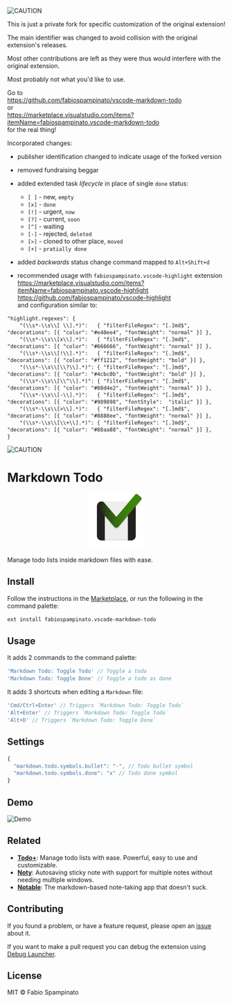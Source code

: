 ![CAUTION](https://placehold.co/700x100/FF0000/FFFF00?text=!!!+CAUTION+!!!)

This is just a private fork for specific customization of the original extension!

The main identifier was changed to avoid collision with the original extension's releases.

Most other contributions are left as they were thus would interfere with the original extension.

Most probably not what you'd like to use.

Go to  
https://github.com/fabiospampinato/vscode-markdown-todo  
or  
https://marketplace.visualstudio.com/items?itemName=fabiospampinato.vscode-markdown-todo  
for the real thing!

Incorporated changes:

* publisher identification changed to indicate usage of the forked version
* removed fundraising beggar

* added extended task *lifecycle* in place of single `done` status:
  - `[ ]` - new, `empty`
  - `[x]` - `done`
  - `[!]` - urgent, `now`
  - `[?]` - current, `soon`
  - `[^]` - waiting
  - `[-]` - rejected, `deleted`
  - `[>]` - cloned to other place, `moved`
  - `[+]` - `pratially done`
* added *backwards* status change command mapped to `Alt+Shift+d`

* recommended usage with `fabiospampinato.vscode-highlight` extension  
https://marketplace.visualstudio.com/items?itemName=fabiospampinato.vscode-highlight  
https://github.com/fabiospampinato/vscode-highlight  
and configuration similar to:
```
"highlight.regexes": {
    "(\\s*-\\s\\[ \\].*)":   { "filterFileRegex": "[.]md$", "decorations": [{ "color": "#e40ee4", "fontWeight": "normal" }] },
    "(\\s*-\\s\\[x\\].*)":   { "filterFileRegex": "[.]md$", "decorations": [{ "color": "#666666", "fontWeight": "normal" }] },
    "(\\s*-\\s\\[!\\].*)":   { "filterFileRegex": "[.]md$", "decorations": [{ "color": "#ff1212", "fontWeight": "bold" }] },
    "(\\s*-\\s\\[\\?\\].*)": { "filterFileRegex": "[.]md$", "decorations": [{ "color": "#4cbc0b", "fontWeight": "bold" }] },
    "(\\s*-\\s\\[\\^\\].*)": { "filterFileRegex": "[.]md$", "decorations": [{ "color": "#08d4e2", "fontWeight": "normal" }] },
    "(\\s*-\\s\\[-\\].*)":   { "filterFileRegex": "[.]md$", "decorations": [{ "color": "#989898", "fontStyle":  "italic" }] },
    "(\\s*-\\s\\[>\\].*)":   { "filterFileRegex": "[.]md$", "decorations": [{ "color": "#8888ee", "fontWeight": "normal" }] },
    "(\\s*-\\s\\[\\+\\].*)": { "filterFileRegex": "[.]md$", "decorations": [{ "color": "#88aa88", "fontWeight": "normal" }] },
}
```

![CAUTION](https://placehold.co/700x100/FF0000/FFFF00?text=!!!+CAUTION+!!!)

# Markdown Todo

<p align="center">
  <img src="https://raw.githubusercontent.com/fabiospampinato/vscode-markdown-todo/master/resources/logo.png" width="128" alt="Logo">
</p>

Manage todo lists inside markdown files with ease.

## Install

Follow the instructions in the [Marketplace](https://marketplace.visualstudio.com/items?itemName=fabiospampinato.vscode-markdown-todo), or run the following in the command palette:

```sh
ext install fabiospampinato.vscode-markdown-todo
```

## Usage

It adds 2 commands to the command palette:

```js
'Markdown Todo: Toggle Todo' // Toggle a todo
'Markdown Todo: Toggle Done' // Toggle a todo as done
```

It adds 3 shortcuts when editing a `Markdown` file:

```js
'Cmd/Ctrl+Enter' // Triggers `Markdown Todo: Toggle Todo`
'Alt+Enter' // Triggers `Markdown Todo: Toggle Todo`
'Alt+D' // Triggers `Markdown Todo: Toggle Done`
```

## Settings

```js
{
  "markdown.todo.symbols.bullet": "-", // Todo bullet symbol
  "markdown.todo.symbols.done": "x" // Todo done symbol
}
```

## Demo

![Demo](resources/demo.gif)

## Related

- **[Todo+](https://marketplace.visualstudio.com/items?itemName=fabiospampinato.vscode-todo-plus)**: Manage todo lists with ease. Powerful, easy to use and customizable.
- **[Noty](https://github.com/fabiospampinato/noty)**: Autosaving sticky note with support for multiple notes without needing multiple windows.
- **[Notable](https://github.com/fabiospampinato/notable)**: The markdown-based note-taking app that doesn't suck.

## Contributing

If you found a problem, or have a feature request, please open an [issue](https://github.com/fabiospampinato/vscode-markdown-todo/issues) about it.

If you want to make a pull request you can debug the extension using [Debug Launcher](https://marketplace.visualstudio.com/items?itemName=fabiospampinato.vscode-debug-launcher).

## License

MIT © Fabio Spampinato
